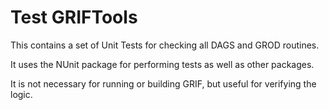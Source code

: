 # Test GRIFTools

This contains a set of Unit Tests for checking all DAGS and GROD routines.

It uses the NUnit package for performing tests as well as other packages.

It is not necessary for running or building GRIF, but useful for verifying the logic.